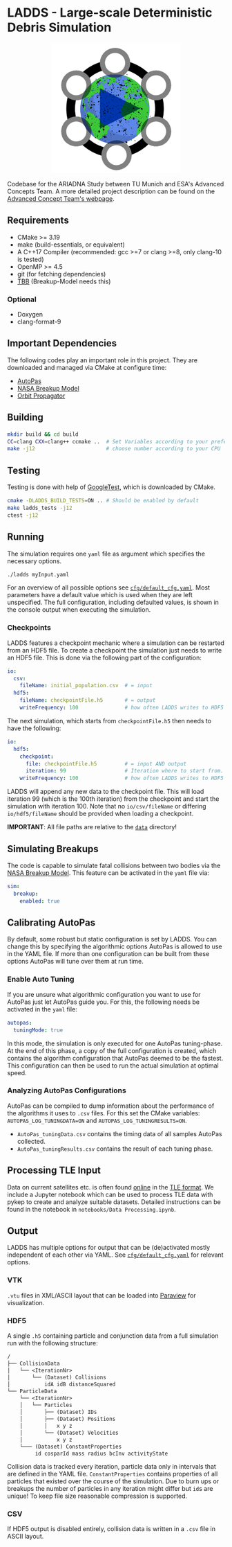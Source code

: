 # LADDS - Large-scale Deterministic Debris Simulation

<p align="center">
<img src="docs/LADDS_Logo.png" alt="LADDS_LOGO" width="300"/>
</p>

Codebase for the ARIADNA Study between TU Munich and ESA's Advanced Concepts Team. A more detailed project description can be found on the [Advanced Concept Team's webpage](https://www.esa.int/gsp/ACT/projects/debris_hpc/).

## Requirements
* CMake >= 3.19
* make (build-essentials, or equivalent)
* A C++17 Compiler (recommended: gcc >=7 or clang >=8, only clang-10 is tested)
* OpenMP >= 4.5
* git (for fetching dependencies)
* [TBB](https://github.com/oneapi-src/oneTBB) (Breakup-Model needs this)

### Optional
* Doxygen
* clang-format-9

## Important Dependencies
The following codes play an important role in this project. They are downloaded and managed via CMake at configure time:
* [AutoPas](https://github.com/AutoPas/AutoPas)
* [NASA Breakup Model](https://github.com/esa/NASA-breakup-model-cpp)
* [Orbit Propagator](https://github.com/FG-TUM/OrbitPropagator)

## Building
```bash
mkdir build && cd build
CC=clang CXX=clang++ ccmake ..  # Set Variables according to your preferences
make -j12                       # choose number according to your CPU
```

## Testing
Testing is done with help of [GoogleTest](https://github.com/google/googletest), which is downloaded by CMake.
```bash
cmake -DLADDS_BUILD_TESTS=ON .. # Should be enabled by default
make ladds_tests -j12
ctest -j12
```

## Running
The simulation requires one `yaml` file as argument which specifies the necessary options.
```bash
./ladds myInput.yaml
```
For an overview of all possible options see [`cfg/default_cfg.yaml`](cfg/default_cfg.yaml). Most parameters have
a default value which is used when they are left unspecified. The full configuration, including defaulted
values, is shown in the console output when executing the simulation.

### Checkpoints
LADDS features a checkpoint mechanic where a simulation can be restarted from an HDF5 file.
To create a checkpoint the simulation just needs to write an HDF5 file.
This is done via the following part of the configuration:
```yaml
io:
  csv:
    fileName: initial_population.csv  # = input
  hdf5:
    fileName: checkpointFile.h5       # = output
    writeFrequency: 100               # how often LADDS writes to HDF5  
```

The next simulation, which starts from `checkpointFile.h5` then needs to have the following:
```yaml
io:
  hdf5:
    checkpoint:
      file: checkpointFile.h5         # = input AND output
      iteration: 99                   # Iteration where to start from. Will use last if not given.
    writeFrequency: 100               # how often LADDS writes to HDF5  
```
LADDS will append any new data to the checkpoint file. This will load iteration 99 (which is the 100th iteration) 
from the checkpoint and start the simulation with iteration 100. Note that no `io/csv/fileName` or differing `io/hdf5/fileName` should be provided when loading a checkpoint.

**IMPORTANT**: All file paths are relative to the [`data`](data/) directory!

## Simulating Breakups
The code is capable to simulate fatal collisions between two bodies via the 
[NASA Breakup Model](https://github.com/esa/NASA-breakup-model-cpp). This feature can be activated in
the `yaml` file via:
```yaml
sim:
  breakup:
    enabled: true
```

## Calibrating AutoPas
By default, some robust but static configuration is set by LADDS. You can change this by specifying the
algorithmic options AutoPas is allowed to use in the YAML file. If more than one configuration can be built
from these options AutoPas will tune over them at run time.

### Enable Auto Tuning
If you are unsure what algorithmic configuration you want to use for AutoPas just let AutoPas guide you.
For this, the following needs be activated in the `yaml` file:
```yaml
autopas:
  tuningMode: true
```
In this mode, the simulation is only executed for one AutoPas tuning-phase. At the end of this phase, a copy
of the full configuration is created, which contains the algorithm configuration that AutoPas deemed to be
the fastest. This configuration can then be used to run the actual simulation at optimal speed.

### Analyzing AutoPas Configurations
AutoPas can be compiled to dump information about the performance of the algorithms it uses to `.csv` files. 
For this set the CMake variables:  `AUTOPAS_LOG_TUNINGDATA=ON` and `AUTOPAS_LOG_TUNINGRESULTS=ON`.
* `AutoPas_tuningData.csv` contains the timing data of all samples AutoPas collected.
* `AutoPas_tuningResults.csv` contains the result of each tuning phase.

## Processing TLE Input 
Data on current satellites etc. is often found [online](https://www.space-track.org/) in the [TLE format](https://en.wikipedia.org/wiki/Two-line_element_set). We include a Jupyter notebook which can be used to process TLE data with pykep to create and analyze suitable datasets. Detailed instructions can be found in the notebook in `notebooks/Data Processing.ipynb`.

## Output

LADDS has multiple options for output that can be (de)activated mostly independent of each other via YAML. See [`cfg/default_cfg.yaml`](cfg/default_cfg.yaml) for relevant options.

### VTK
`.vtu` files in XML/ASCII layout that can be loaded into [Paraview](https://www.paraview.org/) for visualization.

### HDF5
A single `.h5` containing particle and conjunction data from a full simulation run with the following structure:
```
/
├── CollisionData
│   └── <IterationNr>
│       └── (Dataset) Collisions
│           idA idB distanceSquared
└── ParticleData
    └── <IterationNr>
    │   └── Particles
    │       ├── (Dataset) IDs
    │       ├── (Dataset) Positions
    │       │   x y z
    │       └── (Dataset) Velocities
    │           x y z
    └─── (Dataset) ConstantProperties
         id cosparId mass radius bcInv activityState
```

Collision data is tracked every iteration, particle data only in intervals that are defined in the YAML file.
`ConstantProperties` contains properties of all particles that existed over the course of the simulation. 
Due to burn ups or breakups the number of particles in any iteration might differ but `id`s are unique! 
To keep file size reasonable compression is supported.

### CSV
If HDF5 output is disabled entirely, collision data is written in a `.csv` file in ASCII layout.

